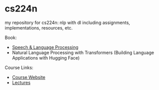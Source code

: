 # cs224n
my repository for cs224n: nlp with dl including assignments, implementations, resources, etc.

Book: 
- [Speech & Language Processing](https://web.stanford.edu/~jurafsky/slp3/)
- Natural Language Processing with Transformers (Building Language Applications with Hugging Face) 
 
Course Links: 
- [Course Website](https://web.stanford.edu/class/cs224n/index.html)
- [Lectures](https://www.youtube.com/playlist?list=PLoROMvodv4rMFqRtEuo6SGjY4XbRIVRd4)
